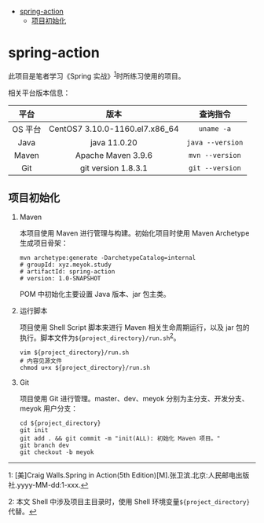 - [spring-action](#spring-action)
  - [项目初始化](#项目初始化)

# spring-action

此项目是笔者学习《Spring 实战》<sup id="SpringInAction">[1](#footnote1)</sup>时所练习使用的项目。

相关平台版本信息：

|  平台   |              版本              |     查询指令     |
| :-----: | :----------------------------: | :--------------: |
| OS 平台 | CentOS7 3.10.0-1160.el7.x86_64 |    `uname -a`    |
|  Java   |          java 11.0.20          | `java --version` |
|  Maven  |       Apache Maven 3.9.6       | `mvn --version`  |
|   Git   |      git version 1.8.3.1       | `git --version`  |

## 项目初始化

1. Maven

   本项目使用 Maven 进行管理与构建。初始化项目时使用 Maven Archetype 生成项目骨架：

   ```shell
   mvn archetype:generate -DarchetypeCatalog=internal
   # groupId: xyz.meyok.study
   # artifactId: spring-action
   # version: 1.0-SNAPSHOT
   ```

   POM 中初始化主要设置 Java 版本、jar 包主类。

2. 运行脚本

   项目使用 Shell Script 脚本来进行 Maven 相关生命周期运行，以及 jar 包的执行。脚本文件为`${project_directory}/run.sh`<sup id="ProjectDirectory">[2](#footnote2)</sup>。

   ```shell
   vim ${project_directory}/run.sh
   # 内容见源文件
   chmod u+x ${project_directory}/run.sh
   ```

3. Git

   项目使用 Git 进行管理。master、dev、meyok 分别为主分支、开发分支、meyok 用户分支：

   ```shell
   cd ${project_directory}
   git init
   git add . && git commit -m "init(ALL): 初始化 Maven 项目。"
   git branch dev
   git checkout -b meyok
   ```

---

<a id="footnote1">1</a>: [美]Craig Walls.Spring in Action(5th Edition)[M].张卫滨.北京:人民邮电出版社.yyyy-MM-dd:1-xxx.[↩](#SpringInAction)

<a id="footnote2">2</a>: 本文 Shell 中涉及项目主目录时，使用 Shell 环境变量`${project_directory}`代替。[↩](#ProjectDirectory)
